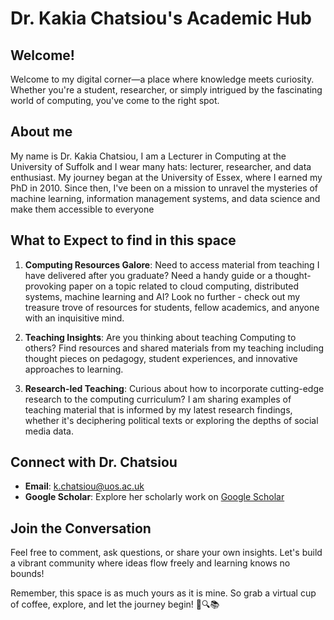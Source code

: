 # **Dr. Kakia Chatsiou's Academic Hub**

## **Welcome!**
Welcome to my digital corner—a place where knowledge meets curiosity. Whether you're a student, researcher, or simply intrigued by the fascinating world of computing, you've come to the right spot.

## **About me**
My name is Dr. Kakia Chatsiou, I am a Lecturer in Computing at the University of Suffolk and I wear many hats: lecturer, researcher, and data enthusiast. My journey began at the University of Essex, where I earned my PhD in 2010. Since then, I've been on a mission to unravel the mysteries of machine learning, information management systems, and data science and make them accessible to everyone

## **What to Expect to find in this space**

1. **Computing Resources Galore**: Need to access material from teaching I have delivered after you graduate? Need a handy guide or a thought-provoking paper on a topic related to cloud computing, distributed systems, machine learning and AI? Look no further - check out my treasure trove of resources for students, fellow academics, and anyone with an inquisitive mind.

2.  **Teaching Insights**: Are you thinking about teaching Computing to others? Find resources and shared materials from my teaching including thought pieces on pedagogy, student experiences, and innovative approaches to learning.

3. **Research-led Teaching**: Curious about how to incorporate cutting-edge research to the computing curriculum? I am sharing examples of teaching material that is informed by my latest research findings, whether it's deciphering political texts or exploring the depths of social media data.

## **Connect with Dr. Chatsiou**
- **Email**: [k.chatsiou@uos.ac.uk](https://www.uos.ac.uk/people/dr-kakia-chatsiou/)
- **Google Scholar**: Explore her scholarly work on [Google Scholar](https://scholar.google.com/citations?user=_jZDqpIAAAAJ)

## **Join the Conversation**
Feel free to comment, ask questions, or share your own insights. Let's build a vibrant community where ideas flow freely and learning knows no bounds!

Remember, this space is as much yours as it is mine. So grab a virtual cup of coffee, explore, and let the journey begin! 🚀🔍📚
